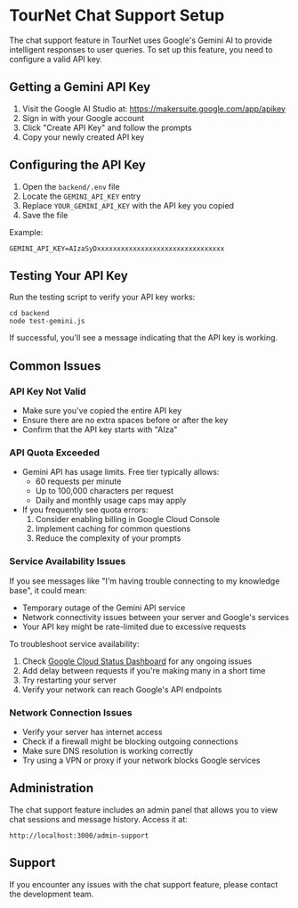 # TourNet Chat Support Setup

The chat support feature in TourNet uses Google's Gemini AI to provide intelligent responses to user queries. To set up this feature, you need to configure a valid API key.

## Getting a Gemini API Key

1. Visit the Google AI Studio at: https://makersuite.google.com/app/apikey
2. Sign in with your Google account
3. Click "Create API Key" and follow the prompts
4. Copy your newly created API key

## Configuring the API Key

1. Open the `backend/.env` file
2. Locate the `GEMINI_API_KEY` entry
3. Replace `YOUR_GEMINI_API_KEY` with the API key you copied
4. Save the file

Example:
```
GEMINI_API_KEY=AIzaSyDxxxxxxxxxxxxxxxxxxxxxxxxxxxxxxxx
```

## Testing Your API Key

Run the testing script to verify your API key works:

```
cd backend
node test-gemini.js
```

If successful, you'll see a message indicating that the API key is working.

## Common Issues

### API Key Not Valid
- Make sure you've copied the entire API key
- Ensure there are no extra spaces before or after the key
- Confirm that the API key starts with "AIza"

### API Quota Exceeded
- Gemini API has usage limits. Free tier typically allows:
  - 60 requests per minute
  - Up to 100,000 characters per request
  - Daily and monthly usage caps may apply
- If you frequently see quota errors:
  1. Consider enabling billing in Google Cloud Console
  2. Implement caching for common questions
  3. Reduce the complexity of your prompts

### Service Availability Issues
If you see messages like "I'm having trouble connecting to my knowledge base", it could mean:
- Temporary outage of the Gemini API service
- Network connectivity issues between your server and Google's services
- Your API key might be rate-limited due to excessive requests

To troubleshoot service availability:
1. Check [Google Cloud Status Dashboard](https://status.cloud.google.com/) for any ongoing issues
2. Add delay between requests if you're making many in a short time
3. Try restarting your server
4. Verify your network can reach Google's API endpoints

### Network Connection Issues
- Verify your server has internet access
- Check if a firewall might be blocking outgoing connections
- Make sure DNS resolution is working correctly
- Try using a VPN or proxy if your network blocks Google services

## Administration

The chat support feature includes an admin panel that allows you to view chat sessions and message history. Access it at:

```
http://localhost:3000/admin-support
```

## Support

If you encounter any issues with the chat support feature, please contact the development team. 